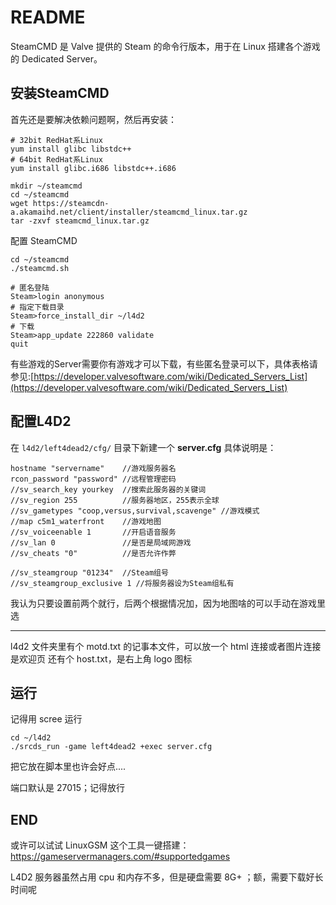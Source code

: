 # README

SteamCMD 是 Valve 提供的 Steam 的命令行版本，用于在 Linux 搭建各个游戏的 Dedicated Server。

## 安装SteamCMD

首先还是要解决依赖问题啊，然后再安装：

```shell
# 32bit RedHat系Linux
yum install glibc libstdc++
# 64bit RedHat系Linux
yum install glibc.i686 libstdc++.i686

mkdir ~/steamcmd
cd ~/steamcmd
wget https://steamcdn-a.akamaihd.net/client/installer/steamcmd_linux.tar.gz
tar -zxvf steamcmd_linux.tar.gz
```

配置 SteamCMD

```shell
cd ~/steamcmd
./steamcmd.sh

# 匿名登陆
Steam>login anonymous
# 指定下载目录
Steam>force_install_dir ~/l4d2
# 下载
Steam>app_update 222860 validate
quit
```

有些游戏的Server需要你有游戏才可以下载，有些匿名登录可以下，具体表格请参见:[https://developer.valvesoftware.com/wiki/Dedicated_Servers_List](https://developer.valvesoftware.com/wiki/Dedicated_Servers_List)

## 配置L4D2

在 `l4d2/left4dead2/cfg/` 目录下新建一个 **server.cfg** 具体说明是：

```
hostname "servername"    //游戏服务器名
rcon_password "password" //远程管理密码
//sv_search_key yourkey  //搜索此服务器的关键词
//sv_region 255          //服务器地区，255表示全球
//sv_gametypes "coop,versus,survival,scavenge" //游戏模式
//map c5m1_waterfront    //游戏地图
//sv_voiceenable 1       //开启语音服务
//sv_lan 0				 //是否是局域网游戏
//sv_cheats "0"			 //是否允许作弊

//sv_steamgroup "01234"  //Steam组号
//sv_steamgroup_exclusive 1 //将服务器设为Steam组私有
```

我认为只要设置前两个就行，后两个根据情况加，因为地图啥的可以手动在游戏里选

---

l4d2 文件夹里有个 motd.txt 的记事本文件，可以放一个 html 连接或者图片连接是欢迎页
还有个 host.txt，是右上角 logo 图标

## 运行

记得用 scree 运行

```shell
cd ~/l4d2
./srcds_run -game left4dead2 +exec server.cfg
```

把它放在脚本里也许会好点....

端口默认是 27015；记得放行

## END

或许可以试试 LinuxGSM 这个工具一键搭建：https://gameservermanagers.com/#supportedgames

L4D2 服务器虽然占用 cpu 和内存不多，但是硬盘需要 8G+ ；额，需要下载好长时间呢